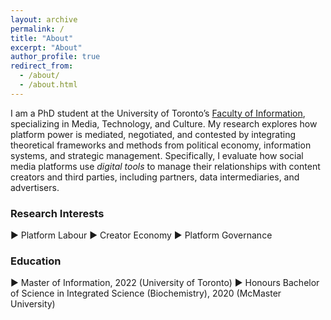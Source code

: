 ```yaml
---
layout: archive
permalink: /
title: "About"
excerpt: "About"
author_profile: true
redirect_from: 
  - /about/
  - /about.html
---
```


I am a PhD student at the University of Toronto’s [Faculty of Information](https://ischool.utoronto.ca), specializing in Media, Technology, and Culture. My research explores how platform power is mediated, negotiated, and contested by integrating theoretical frameworks and methods from political economy, information systems, and strategic management. Specifically, I evaluate how social media platforms use *digital tools* to manage their relationships with content creators and third parties, including partners, data intermediaries, and advertisers. 

### Research Interests 
▶ Platform Labour
▶ Creator Economy
▶ Platform Governance 

### Education 
▶ Master of Information, 2022 (University of Toronto) 
▶ Honours Bachelor of Science in Integrated Science (Biochemistry), 2020 (McMaster University)
